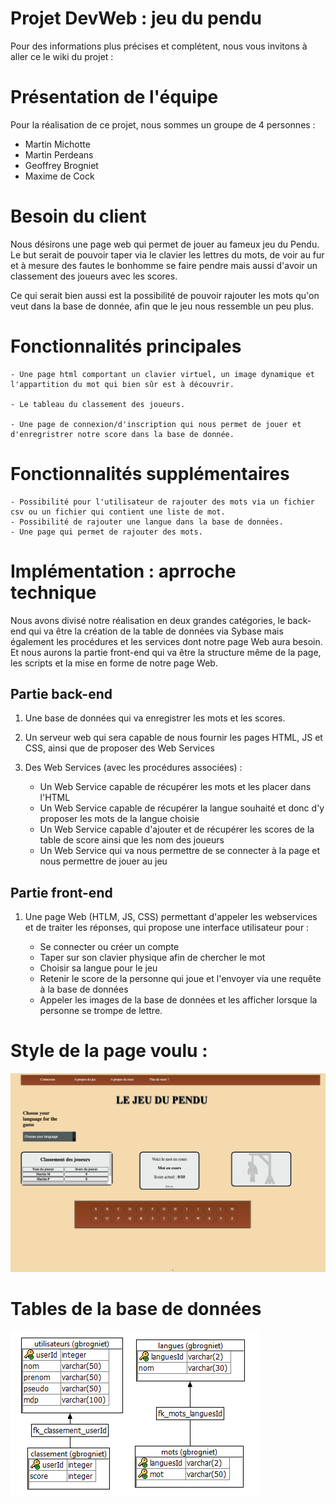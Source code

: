 # Projet DevWeb : jeu du pendu

Pour des informations plus précises et complétent, nous vous invitons à aller ce le wiki du projet : 

# Présentation de l'équipe
  Pour la réalisation de ce projet, nous sommes un groupe de 4 personnes :
   - Martin Michotte
   - Martin Perdeans
   - Geoffrey Brogniet
   - Maxime de Cock 
# Besoin du client

  Nous désirons une page web qui permet de jouer au fameux jeu du Pendu. Le but serait de pouvoir taper via le clavier les lettres du mots, de voir au fur et à mesure des fautes le bonhomme se faire pendre mais aussi d'avoir un classement des joueurs avec les scores.

  Ce qui serait bien aussi est la possibilité de pouvoir rajouter les mots qu'on veut dans la base de donnée, afin que le jeu nous ressemble un peu plus.
# Fonctionnalités principales

    - Une page html comportant un clavier virtuel, un image dynamique et l'appartition du mot qui bien sûr est à découvrir.

    - Le tableau du classement des joueurs.

    - Une page de connexion/d'inscription qui nous permet de jouer et d'enregristrer notre score dans la base de donnée.

# Fonctionnalités supplémentaires

    - Possibilité pour l'utilisateur de rajouter des mots via un fichier csv ou un fichier qui contient une liste de mot.
    - Possibilité de rajouter une langue dans la base de données. 
    - Une page qui permet de rajouter des mots.
    
    
# Implémentation : aprroche technique 

Nous avons divisé notre réalisation en deux grandes catégories, le back-end qui va être la création de la table de données via Sybase mais également les procédures et les services dont notre page Web aura besoin. Et nous aurons la partie front-end qui va être la structure même de la page, les scripts et la mise en forme de notre page Web. 

## Partie back-end 

1. Une base de données qui va enregistrer les mots et les scores. 

2. Un serveur web qui sera capable de nous fournir les pages HTML, JS et CSS, ainsi que de proposer des Web Services

3. Des Web Services (avec les procédures associées) : 

    - Un Web Service capable de récupérer les mots et les placer dans l'HTML
    - Un Web Service capable de récupérer la langue souhaité et donc d'y proposer les mots de la langue choisie
    - Un Web Service capable d'ajouter et de récupérer les scores de la table de score ainsi que les nom des joueurs
    - Un Web Service qui va nous permettre de se connecter à la page et nous permettre de jouer au jeu
    
## Partie front-end 

1. Une page Web (HTLM, JS, CSS) permettant d'appeler les webservices et de traiter les réponses, qui propose une interface utilisateur pour :

    - Se connecter ou créer un compte 
    - Taper sur son clavier physique afin de chercher le mot
    - Choisir sa langue pour le jeu
    - Retenir le score de la personne qui joue et l'envoyer via une requête à la base de données
    - Appeler les images de la base de données et les afficher lorsque la personne se trompe de lettre. 
    

# Style de la page voulu :

<img src="frontend/img/stylePenduHtml.png" alt="Style de la page"/>

# Tables de la base de données  

<img src="frontend/img/tableImg.png" alt="Image de la table de données" />
                                                                        
                                                                        
                                                                    
